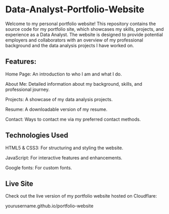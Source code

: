 # Data-Analyst-Portfolio-Website

Welcome to my personal portfolio website! This repository contains the source code for my portfolio site, which showcases my skills, projects, and experience as a Data Analyst. The website is designed to provide potential employers and collaborators with an overview of my professional background and the data analysis projects I have worked on.

## Features:

Home Page: An introduction to who I am and what I do.

About Me: Detailed information about my background, skills, and professional journey.

Projects: A showcase of my data analysis projects.

Resume: A downloadable version of my resume.

Contact: Ways to contact me via my preferred contact methods.

## Technologies Used

HTML5 & CSS3: For structuring and styling the website.

JavaScript: For interactive features and enhancements.

Google fonts: For custom fonts.

## Live Site

Check out the live version of my portfolio website hosted on Cloudflare:

yourusername.github.io/portfolio-website
